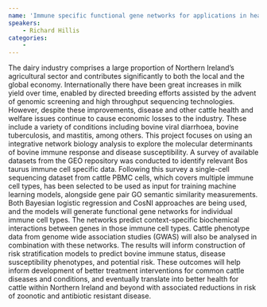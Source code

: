 ```yaml
---
name: 'Immune specific functional gene networks for applications in health and agricultural sectors.'
speakers:
	- Richard Hillis
categories:
	-
---
```

The dairy industry comprises a large proportion of Northern Ireland’s agricultural sector and contributes significantly to both the local and the global economy. Internationally there have been great increases in milk yield over time, enabled by directed breeding efforts assisted by the advent of genomic screening and high throughput sequencing technologies. However, despite these improvements, disease and other cattle health and welfare issues continue to cause economic losses to the industry. These include a variety of conditions including bovine viral diarrhoea, bovine tuberculosis, and mastitis, among others. This project focuses on using an integrative network biology analysis to explore the molecular determinants of bovine immune response and disease susceptibility. A survey of available datasets from the GEO repository was conducted to identify relevant Bos taurus immune cell specific data. Following this survey a single-cell sequencing dataset from cattle PBMC cells, which covers multiple immune cell types, has been selected to be used as input for training machine learning models, alongside gene pair GO semantic similarity measurements. Both Bayesian logistic regression and CosNI approaches are being used, and the models will generate functional gene networks for individual immune cell types. The networks predict context-specific biochemical interactions between genes in those immune cell types. Cattle phenotype data from genome wide association studies (GWAS) will also be analysed in combination with these networks. The results will inform construction of risk stratification models to predict bovine immune status, disease susceptibility phenotypes, and potential risk. These outcomes will help inform development of better treatment interventions for common cattle diseases and conditions, and eventually translate into better health for cattle within Northern Ireland and beyond with associated reductions in risk of zoonotic and antibiotic resistant disease.
